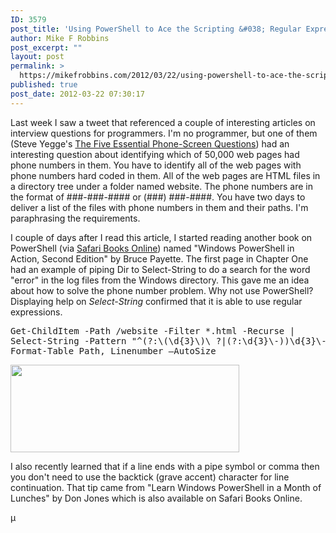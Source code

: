 ```yaml
---
ID: 3579
post_title: 'Using PowerShell to Ace the Scripting &#038; Regular Expression Interview Question'
author: Mike F Robbins
post_excerpt: ""
layout: post
permalink: >
  https://mikefrobbins.com/2012/03/22/using-powershell-to-ace-the-scripting-regular-expression-interview-question/
published: true
post_date: 2012-03-22 07:30:17
---
```

Last week I saw a tweet that referenced a couple of interesting articles on interview questions for programmers. I'm no programmer, but one of them (Steve Yegge's <a href="https://sites.google.com/site/steveyegge2/five-essential-phone-screen-questions" target="_blank">The Five Essential Phone-Screen Questions</a>) had an interesting question about identifying which of 50,000 web pages had phone numbers in them. You have to identify all of the web pages with phone numbers hard coded in them. All of the web pages are HTML files in a directory tree under a folder named website. The phone numbers are in the format of ###-###-#### or (###) ###-####. You have two days to deliver a list of the files with phone numbers in them and their paths. I'm paraphrasing the requirements.

I couple of days after I read this article, I started reading another book on PowerShell (via <a href="http://www.safaribooksonline.com/" target="_blank">Safari Books Online</a>) named "Windows PowerShell in Action, Second Edition" by Bruce Payette. The first page in Chapter One had an example of piping Dir to Select-String to do a search for the word "error" in the log files from the Windows directory. This gave me an idea about how to solve the phone number problem. Why not use PowerShell? Displaying help on <em>Select-String</em> confirmed that it is able to use regular expressions.
<pre class="lang:ps decode:true">Get-ChildItem -Path /website -Filter *.html -Recurse |
Select-String -Pattern "^(?:\(\d{3}\)\ ?|(?:\d{3}\-))\d{3}\-\d{4}$" |
Format-Table Path, Linenumber –AutoSize</pre>
<a href="http://mikefrobbins.com/wp-content/uploads/2012/03/ps-search4phone1.png"><img class="alignnone size-full wp-image-3581" title="ps-search4phone1" alt="" src="http://mikefrobbins.com/wp-content/uploads/2012/03/ps-search4phone1.png" width="366" height="140" /></a>

I also recently learned that if a line ends with a pipe symbol or comma then you don't need to use the backtick (grave accent) character for line continuation. That tip came from "Learn Windows PowerShell in a Month of Lunches" by Don Jones which is also available on Safari Books Online.

µ